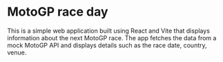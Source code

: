 # MotoGP race day


This is a simple web application built using React and Vite that displays information about the next MotoGP race. The app fetches the data from a mock MotoGP API and displays details such as the race date, country, venue.
